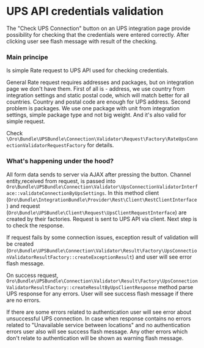 # UPS API credentials validation

The "Check UPS Connection" button on an UPS integration page provide possibility for checking that the credentials were entered correctly. After clicking user see flash message with result of the checking.

### Main principe

Is simple Rate request to UPS API used for checking credentials.

General Rate request requires addresses and packages, but on integration page we don't have them. First of all is - address, we use country from integration settings and static postal code, which will match better for all countries. Country and postal code are enough for UPS address. Second problem is packages. We use one package with unit from integration settings, simple package type and not big weight. And it's also valid for simple request.

Check `\Oro\Bundle\UPSBundle\Connection\Validator\Request\Factory\RateUpsConnectionValidatorRequestFactory` for details.

### What's happening under the hood?
 
All form data sends to server via AJAX after pressing the button. Channel entity,received from request, is passed into `Oro\Bundle\UPSBundle\Connection\Validator\UpsConnectionValidatorInterface::validateConnectionByUpsSettings`. In this method client (`Oro\Bundle\IntegrationBundle\Provider\Rest\Client\RestClientInterface`) and request (`Oro\Bundle\UPSBundle\Client\Request\UpsClientRequestInterface`) are created by their factories. Request is sent to UPS API via client. Next step is to check the response. 

If request fails by some connection issues, exception result of validation will be created (`Oro\Bundle\UPSBundle\Connection\Validator\Result\Factory\UpsConnectionValidatorResultFactory::createExceptionResult`) and user will see error flash message.

On success request, `Oro\Bundle\UPSBundle\Connection\Validator\Result\Factory\UpsConnectionValidatorResultFactory::createResultByUpsClientResponse` method parse UPS response for any errors. User will see success flash message if there are no errors. 

If there are some errors related to authentication user will see error about unsuccessful UPS connection. In case when response contains no errors related to "Unavailable service between locations" and no authentication errors user also will see success flash message. Any other errors which don't relate to authentication will be shown as warning flash message.
